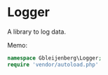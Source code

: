 # Logger

A library to log data.

Memo:
```php
namespace Gbleijenberg\Logger;
require 'vendor/autoload.php'
```